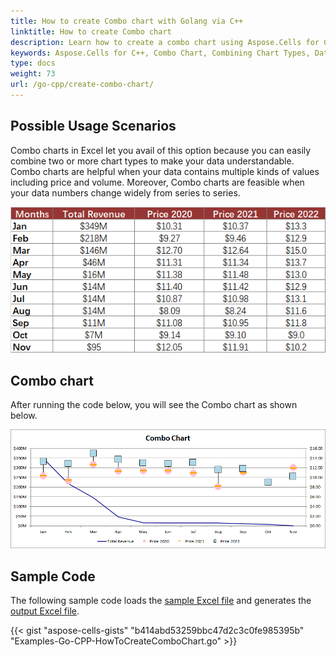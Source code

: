 ```yaml
---  
title: How to create Combo chart with Golang via C++  
linktitle: How to create Combo chart  
description: Learn how to create a combo chart using Aspose.Cells for C++. Our comprehensive guide will demonstrate how to combine different chart types into one combo chart for a more effective data presentation.  
keywords: Aspose.Cells for C++, Combo Chart, Combining Chart Types, Data Presentation, Effective Visualization.  
type: docs  
weight: 73  
url: /go-cpp/create-combo-chart/  
---  
```


## **Possible Usage Scenarios**  
Combo charts in Excel let you avail of this option because you can easily combine two or more chart types to make your data understandable. Combo charts are helpful when your data contains multiple kinds of values including price and volume. Moreover, Combo charts are feasible when your data numbers change widely from series to series.  


![todo:image_alt_text](sample.png)  
## **Combo chart**  
After running the code below, you will see the Combo chart as shown below.  

![todo:image_alt_text](result.png)  
## **Sample Code**  
The following sample code loads the [sample Excel file](combo.xlsx) and generates the [output Excel file](out.xlsx).  

{{< gist "aspose-cells-gists" "b414abd53259bbc47d2c3c0fe985395b" "Examples-Go-CPP-HowToCreateComboChart.go" >}}